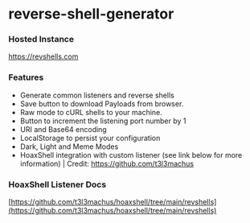 # reverse-shell-generator


### Hosted Instance
https://revshells.com

### Features

- Generate common listeners and reverse shells
- Save button to download Payloads from browser.
- Raw mode to cURL shells to your machine.
- Button to increment the listening port number by 1
- URI and Base64 encoding
- LocalStorage to persist your configuration
- Dark, Light and Meme Modes
- HoaxShell integration with custom listener (see link below for more information) | Credit: https://github.com/t3l3machus

### HoaxShell Listener Docs

[https://github.com/t3l3machus/hoaxshell/tree/main/revshells](https://github.com/t3l3machus/hoaxshell/tree/main/revshells)

